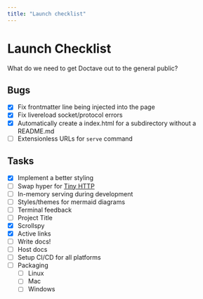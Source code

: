 ```yaml
---
title: "Launch checklist"
---
```


# Launch Checklist

What do we need to get Doctave out to the general public?


## Bugs

- [x] Fix frontmatter line being injected into the page
- [x] Fix livereload socket/protocol errors
- [x] Automatically create a index.html for a subdirectory without a README.md
- [ ] Extensionless URLs for `serve` command

## Tasks

- [x] Implement a better styling
- [ ] Swap hyper for [Tiny HTTP](https://github.com/tiny-http/tiny-http)
- [ ] In-memory serving during development
- [ ] Styles/themes for mermaid diagrams
- [ ] Terminal feedback
- [ ] Project Title
- [x] Scrollspy
- [x] Active links
- [ ] Write docs!
- [ ] Host docs
- [ ] Setup CI/CD for all platforms
- [ ] Packaging
    - [ ] Linux
    - [ ] Mac
    - [ ] Windows
